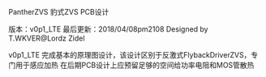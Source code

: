PantherZVS 豹式ZVS PCB设计

版本：v0p1_LTE
最后更新：2018/04/08pm2108
Designed by T.WKVER@Lordz Zidel

v0p1_LTE 完成基本的原理图设计，该设计区别于反激式FlybackDriverZVS，专门用于感应加热
在后期PCB设计上应预留足够的空间给功率电阻和MOS管散热
